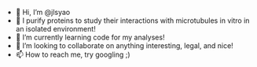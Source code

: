 - 👋 Hi, I’m @jlsyao
- 👀 I purify proteins to study their interactions with microtubules in vitro in an isolated environment!
- 🌱 I’m currently learning code for my analyses! 
- 💞️ I’m looking to collaborate on anything interesting, legal, and nice! 
- 📫 How to reach me, try googling ;) 

<!---
jlsyao/jlsyao is a ✨ special ✨ repository because its `README.md` (this file) appears on your GitHub profile.
You can click the Preview link to take a look at your changes.
--->
